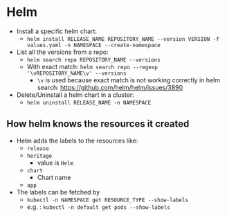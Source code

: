 # Helm

- Install a specific helm chart:
  - `helm install RELEASE_NAME REPOSITORY_NAME --version VERSION -f values.yaml -n NAMESPACE --create-namespace`
- List all the versions from a repo: 
  - `helm search repo REPOSITORY_NAME --versions`
  - With exact match: `helm search repo --regexp '\vREPOSITORY_NAME\v' --versions`
    - `\v` is used because exact match is not working correctly in helm search: https://github.com/helm/helm/issues/3890
- Delete/Uninstall a helm chart in a cluster:
  - `helm uninstall RELEASE_NAME -n NAMESPACE`


## How helm knows the resources it created
- Helm adds the labels to the resources like:
  - `release`
  - `heritage`
    - value is `Helm`
  - `chart`
    - Chart name
  - `app`
- The labels can be fetched by
  - `kubectl -n NAMESPACE get RESOURCE_TYPE --show-labels`
  - e.g. : `kubectl -n default get pods --show-labels`